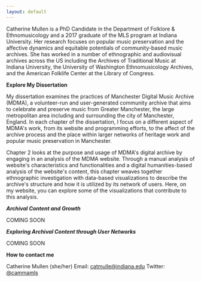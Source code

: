 ```yaml
---
layout: default
---
```


Catherine Mullen is a PhD Candidate in the Department of Folklore & Ethnomusicology and a 2017 graduate of the MLS program at Indiana University. Her research focuses on popular music preservation and the affective dynamics and equitable potentials of community-based music archives. She has worked in a number of ethnographic and audiovisual archives across the US including the Archives of Traditional Music at Indiana University, the University of Washington Ethnomusicology Archives, and the American Folklife Center at the Library of Congress.

**Explore My Dissertation**

My dissertation examines the practices of Manchester Digital Music Archive (MDMA), a volunteer-run and user-generated community archive that aims to celebrate and preserve music from Greater Manchester, the large metropolitan area including and surrounding the city of Manchester, England. In each chapter of the dissertation, I focus on a different aspect of MDMA's work, from its website and programming efforts, to the affect of the archive process and the place within larger networks of heritage work and popular music preservation in Manchester.

Chapter 2 looks at the purpose and usage of MDMA's digital archive by engaging in an analysis of the MDMA website. Through a manual analysis of website's characteristics and functionalities and a digital humanities-based analysis of the website's content, this chapter weaves together ethnographic investigation with data-based visualizations to describe the archive's structure and how it is utilized by its network of users. Here, on my website, you can explore some of the visualizations that contribute to this analysis.

***Archival Content and Growth***

COMING SOON

***Exploring Archival Content through User Networks***

COMING SOON


**How to contact me**

Catherine Mullen (she/her)
Email: <catmulle@indiana.edu>
Twitter: [@cammamls](https://twitter.com/cammamls)
